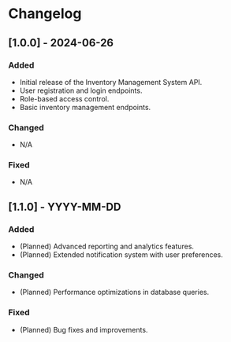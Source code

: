 # Changelog

## [1.0.0] - 2024-06-26
### Added
- Initial release of the Inventory Management System API.
- User registration and login endpoints.
- Role-based access control.
- Basic inventory management endpoints.

### Changed
- N/A

### Fixed
- N/A

## [1.1.0] - YYYY-MM-DD
### Added
- (Planned) Advanced reporting and analytics features.
- (Planned) Extended notification system with user preferences.

### Changed
- (Planned) Performance optimizations in database queries.

### Fixed
- (Planned) Bug fixes and improvements.

